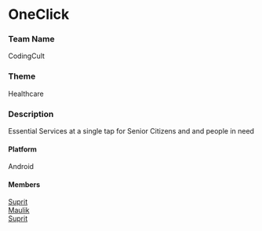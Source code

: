 # OneClick

### Team Name
CodingCult

### Theme
Healthcare

### Description
Essential Services at a single tap for Senior Citizens and and people in need

#### Platform
Android

#### Members
<a href='https://github.com/suprit98'>Suprit</a> <br>
<a href='https://github.com/maulikchevli'>Maulik</a> <br>
<a href='https://github.com/harshsurti4199'>Suprit</a> <br>
